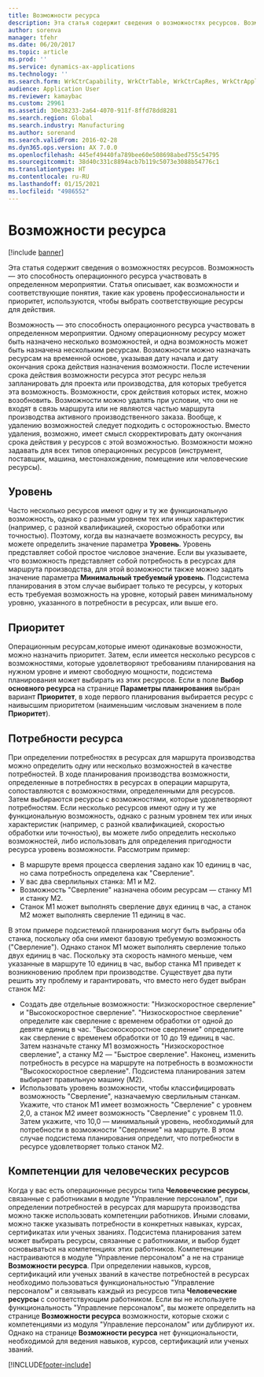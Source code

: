 ```yaml
---
title: Возможности ресурса
description: Эта статья содержит сведения о возможностях ресурсов. Возможность — это способность операционного ресурса участвовать в определенном мероприятии. Статья описывает, как возможности и соответствующие понятия, такие как уровень профессиональности и приоритет, используются, чтобы выбрать соответствующие ресурсы для действия.
author: sorenva
manager: tfehr
ms.date: 06/20/2017
ms.topic: article
ms.prod: ''
ms.service: dynamics-ax-applications
ms.technology: ''
ms.search.form: WrkCtrCapability, WrkCtrTable, WrkCtrCapRes, WrkCtrApplicableResources
audience: Application User
ms.reviewer: kamaybac
ms.custom: 29961
ms.assetid: 30e38233-2a64-4070-911f-8ffd78dd8281
ms.search.region: Global
ms.search.industry: Manufacturing
ms.author: sorenand
ms.search.validFrom: 2016-02-28
ms.dyn365.ops.version: AX 7.0.0
ms.openlocfilehash: 445ef49440fa789bee60e508698abed755c54795
ms.sourcegitcommit: 38d40c331c8894acb7b119c5073e3088b54776c1
ms.translationtype: HT
ms.contentlocale: ru-RU
ms.lasthandoff: 01/15/2021
ms.locfileid: "4986552"
---
```

# <a name="resource-capabilities"></a>Возможности ресурса

[!include [banner](../includes/banner.md)]

Эта статья содержит сведения о возможностях ресурсов. Возможность — это способность операционного ресурса участвовать в определенном мероприятии. Статья описывает, как возможности и соответствующие понятия, такие как уровень профессиональности и приоритет, используются, чтобы выбрать соответствующие ресурсы для действия.

Возможность — это способность операционного ресурса участвовать в определенном мероприятии. Одному операционному ресурсу может быть назначено несколько возможностей, и одна возможность может быть назначена нескольким ресурсам. Возможности можно назначать ресурсам на временной основе, указывая дату начала и дату окончания срока действия назначения возможности. После истечении срока действия возможности ресурса этот ресурс нельзя запланировать для проекта или производства, для которых требуется эта возможность. Возможности, срок действия которых истек, можно возобновить. Возможности можно удалять при условии, что они не входят в связь маршрута или не являются частью маршрута производства активного производственного заказа. Вообще, к удалению возможностей следует подходить с осторожностью. Вместо удаления, возможно, имеет смысл скорректировать дату окончания срока действия у ресурсов с этой возможностью. Возможности можно задавать для всех типов операционных ресурсов (инструмент, поставщик, машина, местонахождение, помещение или человеческие ресурсы).

## <a name="level"></a>Уровень
Часто несколько ресурсов имеют одну и ту же функциональную возможность, однако с разным уровнем тех или иных характеристик (например, с разной квалификацией, скоростью обработки или точностью). Поэтому, когда вы назначаете возможность ресурсу, вы можете определить значение параметра **Уровень**. Уровень представляет собой простое числовое значение. Если вы указываете, что возможность представляет собой потребность в ресурсах для маршрута производства, для этой возможности также можно задать значение параметра **Минимальный требуемый уровень**. Подсистема планирования в этом случае выбирает только те ресурсы, у которых есть требуемая возможность на уровне, который равен минимальному уровню, указанного в потребности в ресурсах, или выше его.

## <a name="priority"></a>Приоритет
Операционным ресурсам,которые имеют одинаковые возможности, можно назначить приоритет. Затем, если имеется несколько ресурсов с возможностями, которые удовлетворяют требованиям планирования на нужном уровне и имеют свободную мощности, подсистема планирования может выбирать из этих ресурсов. Если в поле **Выбор основного ресурса** на странице **Параметры планирования** выбран вариант **Приоритет**, в ходе первого планирования выбирается ресурс с наивысшим приоритетом (наименьшим числовым значением в поле **Приоритет**).

## <a name="resource-requirements"></a>Потребности ресурса
При определении потребностях в ресурсах для маршрута производства можно определить одну или несколько возможностей в качестве потребностей. В ходе планирования производства возможности, определенные в потребностях в ресурсах в операции маршрута, сопоставляются с возможностями, определенными для ресурсов. Затем выбираются ресурсы с возможностями, которые удовлетворяют потребностям. Если несколько ресурсов имеют одну и ту же функциональную возможность, однако с разным уровнем тех или иных характеристик (например, с разной квалификацией, скоростью обработки или точностью), вы можете либо определить несколько возможностей, либо использовать для определения пригодности ресурса уровень возможности. Рассмотрим пример:

-   В маршруте время процесса сверления задано как 10 единиц в час, но сама потребность определена как "Сверление".
-   У вас два сверлильных станка: M1 и M2.
-   Возможность "Сверление" назначена обоим ресурсам — станку M1 и станку M2.
-   Станок M1 может выполнять сверление двух единиц в час, а станок M2 может выполнять сверление 11 единиц в час.

В этом примере подсистемой планирования могут быть выбраны оба станка, поскольку оба они имеют базовую требуемую возможность ("Сверление"). Однако станок M1 может выполнять сверление только двух единиц в час. Поскольку эта скорость намного меньше, чем указанные в маршруте 10 единиц в час, выбор станка M1 приведет к возникновению проблем при производстве. Существует два пути решить эту проблему и гарантировать, что вместо него будет выбран станок M2:

-   Создать две отдельные возможности: "Низкоскоростное сверление" и "Высокоскоростное сверление". "Низкоскоростное сверление" определите как сверление с временем обработки от одной до девяти единиц в час. "Высокоскоростное сверление" определите как сверление с временем обработки от 10 до 19 единиц в час. Затем назначьте станку M1 возможность "Низкоскоростное сверление", а станку M2 — "Быстрое сверление". Наконец, изменить потребность в ресурсе на маршруте на потребность в возможности "Высокоскоростное сверление". Подсистема планирования затем выбирает правильную машину (M2).
-   Использовать уровень возможности, чтобы классифицировать возможность "Сверление", назначаемую сверлильным станкам. Укажите, что станок M1 имеет возможность "Сверление" с уровнем 2,0, а станок M2 имеет возможность "Сверление" с уровнем 11.0. Затем укажите, что 10,0 — минимальный уровень, необходимый для потребности в возможности "Сверление" на маршруте. В этом случае подсистема планирования определит, что потребности в ресурсе удовлетворяет только станок M2.

## <a name="competencies-for-human-resources"></a>Компетенции для человеческих ресурсов
Когда у вас есть операционные ресурсы типа **Человеческие ресурсы**, связанные с работниками в модуле "Управление персоналом", при определении потребностей в ресурсах для маршрута производства можно также использовать компетенции работников. Иными словами, можно также указывать потребности в конкретных навыках, курсах, сертификатах или ученых званиях. Подсистема планирования затем может выбирать ресурсы, связанные с работниками, и выбор будет основываться на компетенциях этих работников. Компетенции настраиваются в модуле "Управление персоналом" а не на странице **Возможности ресурса**. При определении навыков, курсов, сертификаций или ученых званий в качестве потребностей в ресурсах необходимо пользоваться функциональностью "Управление персоналом" и связывать каждый из ресурсов типа **Человеческие ресурсы** с соответствующим работником. Если вы не используете функциональность "Управление персоналом", вы можете определить на странице **Возможности ресурса** возможности, которые схожи с компетенциями из модуля "Управление персоналом" или дублируют их. Однако на странице **Возможности ресурса** нет функциональности, необходимой для ведения навыков, курсов, сертификаций или ученых званий.





[!INCLUDE[footer-include](../../includes/footer-banner.md)]